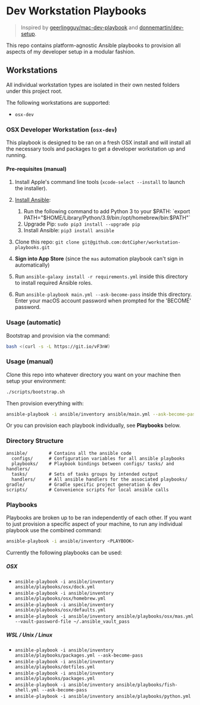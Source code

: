 # Dev Workstation Playbooks

> Inspired by [geerlingguy/mac-dev-playbook](https://github.com/geerlingguy/mac-dev-playbook) and [donnemartin/dev-setup](https://github.com/donnemartin/dev-setup).

This repo contains platform-agnostic Ansible playbooks to provision all 
aspects of my developer setup in a modular fashion. 


## Workstations

All individual workstation types are isolated in their own nested folders under this
project root.

The following workstations are supported:
- `osx-dev` 



### OSX Developer Workstation (`osx-dev`)

This playbook is designed to be ran on a fresh OSX install and will install all
the necessary tools and packages to get a developer workstation up and running.


#### Pre-requisites (manual)

1. Install Apple's command line tools (`xcode-select --install` to launch the installer).
2. [Install Ansible](https://docs.ansible.com/ansible/latest/installation_guide/index.html):

    1. Run the following command to add Python 3 to your $PATH: `export PATH="$HOME/Library/Python/3.9/bin:/opt/homebrew/bin:$PATH"`
    2. Upgrade Pip: `sudo pip3 install --upgrade pip`
    3. Install Ansible: `pip3 install ansible`

3. Clone this repo: `git clone git@github.com:dotCipher/workstation-playbooks.git`
4. **Sign into App Store** (since the `mas` automation playbook can't sign in automatically)
5. Run `ansible-galaxy install -r requirements.yml` inside this directory to install required Ansible roles.
6. Run `ansible-playbook main.yml --ask-become-pass` inside this directory. Enter your macOS account password when prompted for the 'BECOME' password.

### Usage (automatic)

Bootstrap and provision via the command:
```bash
bash <(curl -s -L https://git.io/vF3nW)
```

### Usage (manual)

Clone this repo into whatever directory you want on your machine then setup your environment:
```bash
./scripts/bootstrap.sh
```

Then provision everything with:
```bash
ansible-playbook -i ansible/inventory ansible/main.yml --ask-become-pass
```

Or you can provision each playbook individually, see **Playbooks** below.

### Directory Structure

```
ansible/        # Contains all the ansible code
  configs/      # Configuration variables for all ansible playbooks
  playbooks/    # Playbook bindings between configs/ tasks/ and handlers/
  tasks/        # Sets of tasks groups by intended output
  handlers/     # All ansible handlers for the associated playbooks/
gradle/         # Gradle specific project generation & dev
scripts/        # Convenience scripts for local ansible calls
```

### Playbooks
Playbooks are broken up to be ran independently of each other.
If you want to just provision a specific aspect of your machine, 
to run any individual playbook use the combined command:
```bash
ansible-playbook -i ansible/inventory <PLAYBOOK>
```

Currently the following playbooks can be used:

##### OSX
 - `ansible-playbook -i ansible/inventory ansible/playbooks/osx/dock.yml`
 - `ansible-playbook -i ansible/inventory ansible/playbooks/osx/homebrew.yml`
 - `ansible-playbook -i ansible/inventory ansible/playbooks/osx/defaults.yml`
 - `ansible-playbook -i ansible/inventory ansible/playbooks/osx/mas.yml --vault-password-file ~/.ansible_vault_pass`

##### WSL / Unix / Linux
 - `ansible-playbook -i ansible/inventory ansible/playbooks/packages.yml --ask-become-pass`
 - `ansible-playbook -i ansible/inventory ansible/playbooks/dotfiles.yml`
 - `ansible-playbook -i ansible/inventory ansible/playbooks/packages.yml`
 - `ansible-playbook -i ansible/inventory ansible/playbooks/fish-shell.yml --ask-become-pass`
 - `ansible-playbook -i ansible/inventory ansible/playbooks/python.yml`
